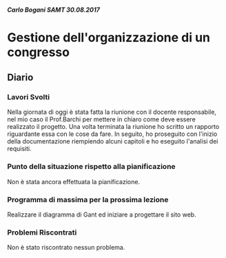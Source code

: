 ##### Carlo Bogani SAMT 30.08.2017

# Gestione dell'organizzazione di un congresso

## Diario

### Lavori Svolti

Nella giornata di oggi è stata fatta la riunione con il docente responsabile,
nel mio caso il Prof.Barchi per mettere in chiaro come deve essere realizzato il
progetto. Una volta terminata la riunione ho scritto un rapporto riguardante 
essa con le cose da fare. In seguito, ho proseguito con l'inizio della documentazione
riempiendo alcuni capitoli e ho eseguito l'analisi dei requisiti.

### Punto della situazione rispetto alla pianificazione
Non è stata ancora effettuata la pianificazione.

### Programma di massima per la prossima lezione
Realizzare il diagramma di Gant ed iniziare a progettare il sito web.

### Problemi Riscontrati
Non è stato riscontrato nessun problema.
